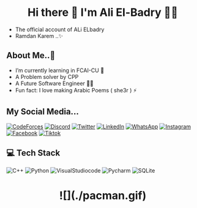 <h1 align='center'>
   Hi there 👋 I'm Ali El-Badry 👨‍💻
</h1>

-  The official account of ALi ELbadry
-  Ramdan Karem ..✨
## About Me..💫 
-  I’m currently learning in FCAI-CU 🌱
-  A Problem solver by CPP
-  A Future Software Engineer 👨‍💻
-  Fun fact: I love making Arabic Poems ( she3r ) ⚡
## My Social Media...
[![CodeForces](https://img.shields.io/badge/Codeforces-445f9d?style=for-the-badge&logo=Codeforces&logoColor=white)](https://codeforces.com/profile/aibakgaming747)
[![Discord](https://img.shields.io/badge/Discord-7289DA?style=for-the-badge&logo=discord&logoColor=white)](https://discord.com/channels/@aibakali)
[![Twitter](https://img.shields.io/badge/Twitter-1DA1F2?style=for-the-badge&logo=twitter&logoColor=white)](https://x.com/AibakGaming?s=09)
[![LinkedIn](https://img.shields.io/badge/LinkedIn-0077B5?style=for-the-badge&logo=linkedin&logoColor=white)](https://www.linkedin.com/in/aly-yasser-aly-elbadry-23a4632b2?utm_source=share&utm_campaign=share_via&utm_content=profile&utm_medium=android_app)
[![WhatsApp](https://img.shields.io/badge/WhatsApp-25D366?style=for-the-badge&logo=whatsapp&logoColor=white)](https://wa.me/+201286964627)
[![Instagram](https://img.shields.io/badge/Instagram-E4405F?style=for-the-badge&logo=instagram&logoColor=white)](https://www.instagram.com/aly_aibak?igsh=Zm01ZHpsMzRwbTMw)
[![Facebook](https://img.shields.io/badge/Facebook-1877F2?style=for-the-badge&logo=facebook&logoColor=white)](https://www.facebook.com/ali.yasser.77312477/)
[![Tiktok](https://img.shields.io/badge/TikTok-000000?style=for-the-badge&logo=tiktok&logoColor=white)](https://www.tiktok.com/@alyaibak?_t=8kj4447wM6P&_r=1)
## 💻 Tech Stack
![C++](https://img.shields.io/badge/c++-%2300599C.svg?style=for-the-badge&logo=c%2B%2B&logoColor=white)
![Python](https://img.shields.io/badge/Python-FFD43B?style=for-the-badge&logo=python&logoColor=blue)
![VisualStudiocode](https://img.shields.io/badge/Visual_Studio_Code-0078D4?style=for-the-badge&logo=visual%20studio%20code&logoColor=whit)
![Pycharm](https://img.shields.io/badge/PyCharm-000000.svg?&style=for-the-badge&logo=PyCharm&logoColor=white)
![SQLite](https://img.shields.io/badge/Sqlite-003B57?style=for-the-badge&logo=sqlite&logoColor=white)

<h1 align='center'>
   ![](./pacman.gif) 
</h1>

<!--
**Ali-EL-Badry/Ali-EL-Badry** is a ✨ _special_ ✨ repository because its `README.md` (this file) appears on your GitHub profile.

Here are some ideas to get you started:

- 🔭 I’m currently working on ...
- 👯 I’m looking to collaborate on ...
- 🤔 I’m looking for help with ...
- 💬 Ask me about ...
- 📫 How to reach me: ...
- 😄 Pronouns: ...
- ⚡ Fun fact: ...
-->
